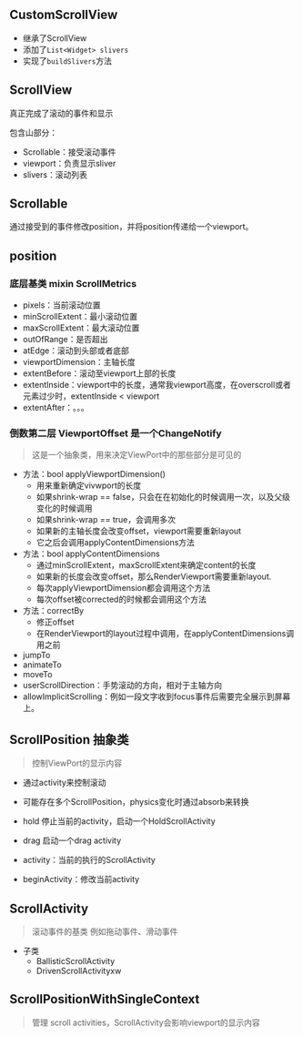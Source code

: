 ## CustomScrollView

- 继承了ScrollView
- 添加了```List<Widget> slivers```
- 实现了```buildSlivers```方法

## ScrollView

真正完成了滚动的事件和显示

包含山部分：
- Scrollable：接受滚动事件
- viewport：负责显示sliver
- slivers：滚动列表

## Scrollable
通过接受到的事件修改position，并将position传递给一个viewport。

## position

### 底层基类 mixin ScrollMetrics

- pixels：当前滚动位置
- minScrollExtent：最小滚动位置
- maxScrollExtent：最大滚动位置
- outOfRange：是否超出
- atEdge：滚动到头部或者底部
- viewportDimension：主轴长度
- extentBefore：滚动至viewport上部的长度
- extentInside：viewport中的长度，通常我viewport高度，在overscroll或者元素过少时，extentInside < viewport
- extentAfter：。。。

### 倒数第二层 ViewportOffset 是一个ChangeNotify

> 这是一个抽象类，用来决定ViewPort中的那些部分是可见的

- 方法：bool applyViewportDimension()
  - 用来重新确定vivwport的长度
  - 如果shrink-wrap == false，只会在在初始化的时候调用一次，以及父级变化的时候调用
  - 如果shrink-wrap == true，会调用多次
  - 如果新的主轴长度会改变offset，viewport需要重新layout
  - 它之后会调用applyContentDimensions方法
- 方法：bool applyContentDimensions
  - 通过minScrollExtent，maxScrollExtent来确定content的长度
  - 如果新的长度会改变offset，那么RenderViewport需要重新layout.
  - 每次applyViewportDimension都会调用这个方法
  - 每次offset被corrected的时候都会调用这个方法
- 方法：correctBy
  - 修正offset
  - 在RenderViewport的layout过程中调用，在applyContentDimensions调用之前
- jumpTo
- animateTo
- moveTo
- userScrollDirection：手势滚动的方向，相对于主轴方向
- allowImplicitScrolling：例如一段文字收到focus事件后需要完全展示到屏幕上。

## ScrollPosition 抽象类
> 控制ViewPort的显示内容

- 通过activity来控制滚动
- 可能存在多个ScrollPosition，physics变化时通过absorb来转换

- hold 停止当前的activity，启动一个HoldScrollActivity
- drag 启动一个drag activity
- activity：当前的执行的ScrollActivity
- beginActivity：修改当前activity

## ScrollActivity
> 滚动事件的基类 例如拖动事件、滑动事件

- 子类
  - BallisticScrollActivity
  - DrivenScrollActivityxw

## ScrollPositionWithSingleContext
> 管理 scroll activities，ScrollActivity会影响viewport的显示内容

